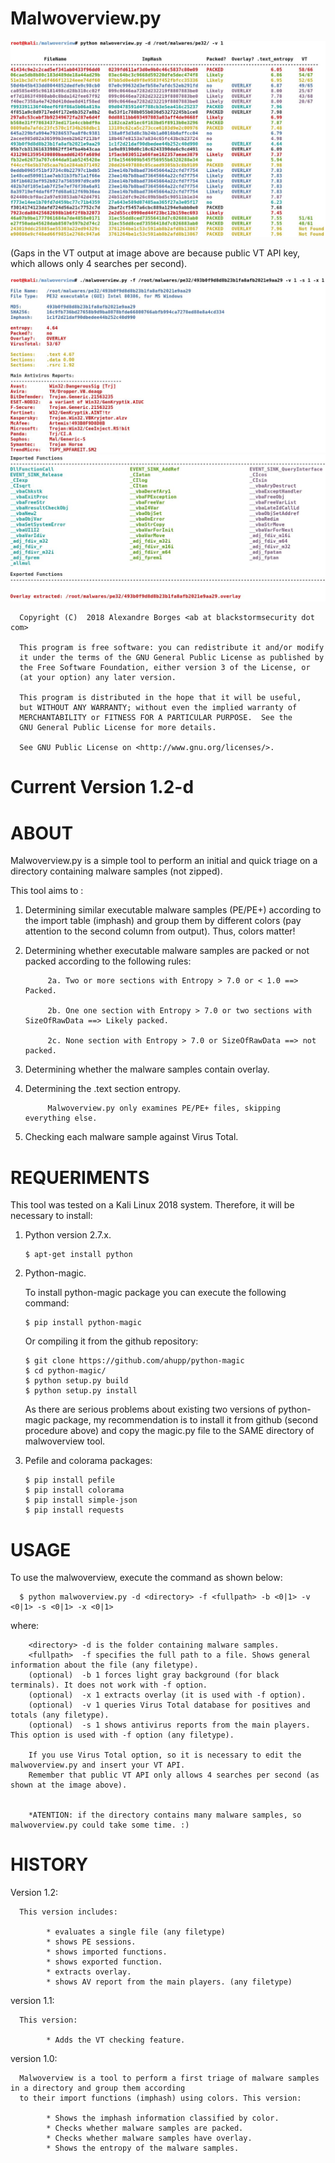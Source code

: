 # Malwoverview.py

![Alt text](malwoverview1_1.jpg?raw=true "Title")


(Gaps in the VT output at image above are because public VT API key, which allows only 4 searches per second).  



![Alt text](malwoverview1_2a.jpg?raw=true "Title")
![Alt text](malwoverview1_2b1.jpg?raw=true "Title")




      Copyright (C)  2018 Alexandre Borges <ab at blackstormsecurity dot com>

      This program is free software: you can redistribute it and/or modify
      it under the terms of the GNU General Public License as published by
      the Free Software Foundation, either version 3 of the License, or
      (at your option) any later version.

      This program is distributed in the hope that it will be useful,
      but WITHOUT ANY WARRANTY; without even the implied warranty of
      MERCHANTABILITY or FITNESS FOR A PARTICULAR PURPOSE.  See the
      GNU General Public License for more details.

      See GNU Public License on <http://www.gnu.org/licenses/>.


# Current Version 1.2-d 

# ABOUT

Malwoverview.py is a simple tool to perform an initial and quick triage on a directory containing malware samples (not zipped).  

This tool aims to : 

1. Determining similar executable malware samples (PE/PE+) according to the import table (imphash) and group them by different colors (pay attention to the second column from output). Thus, colors matter!
2. Determining whether executable malware samples are packed or not packed according to the following rules:
      
      
            2a. Two or more sections with Entropy > 7.0 or < 1.0 ==> Packed.

            2b. One one section with Entropy > 7.0 or two sections with SizeOfRawData ==> Likely packed.

            2c. None section with Entropy > 7.0 or SizeOfRawData ==> not packed.
      
      
3. Determining whether the malware samples contain overlay.
4. Determining the .text section entropy. 


            Malwoverview.py only examines PE/PE+ files, skipping everything else.  

5. Checking each malware sample against Virus Total. 


# REQUERIMENTS

This tool was tested on a Kali Linux 2018 system. Therefore, it will be necessary to install:

1. Python version 2.7.x. 

       $ apt-get install python
            
2. Python-magic.  

      To install python-magic package you can execute the following command:
      
       $ pip install python-magic
      
      Or compiling it from the github repository:
      
       $ git clone https://github.com/ahupp/python-magic
       $ cd python-magic/
       $ python setup.py build
       $ python setup.py install
      
      As there are serious problems about existing two versions of python-magic package, my recommendation is to install it
      from github (second procedure above) and copy the magic.py file to the SAME directory of malwoverview tool. 
      
3. Pefile and colorama packages: 

       $ pip install pefile
       $ pip install colorama
       $ pip install simple-json
       $ pip install requests
       
      
      
# USAGE

To use the malwoverview, execute the command as shown below:

      $ python malwoverview.py -d <directory> -f <fullpath> -b <0|1> -v <0|1> -s <0|1> -x <0|1>
      
  where: 
  
        <directory> -d is the folder containing malware samples. 
        <fullpath>  -f specifies the full path to a file. Shows general information about the file (any filetype).
        (optional)  -b 1 forces light gray background (for black terminals). It does not work with -f option.
        (optional)  -x 1 extracts overlay (it is used with -f option).
        (optional)  -v 1 queries Virus Total database for positives and totals (any filetype).
        (optional)  -s 1 shows antivirus reports from the main players. This option is used with -f option (any filetype). 
        
        If you use Virus Total option, so it is necessary to edit the malwoverview.py and insert your VT API. 
        Remember that public VT API only allows 4 searches per second (as shown at the image above).
        
  
        *ATENTION: if the directory contains many malware samples, so malwoverview.py could take some time. :)
  
# HISTORY

Version 1.2: 

      This version includes:

            * evaluates a single file (any filetype)
            * shows PE sessions.
            * shows imported functions.
            * shows exported function.
            * extracts overlay.
            * shows AV report from the main players. (any filetype)

version 1.1: 

      This version:

            * Adds the VT checking feature.


version 1.0:

      Malwoverview is a tool to perform a first triage of malware samples in a directory and group them according 
      to their import functions (imphash) using colors. This version:

            * Shows the imphash information classified by color. 
            * Checks whether malware samples are packed.  
            * Checks whether malware samples have overlay. 
            * Shows the entropy of the malware samples. 


